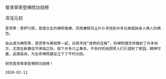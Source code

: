 普贤草荣登禅院功勋榜

浑沌元初


    普贤草：菩萨行踪，普度众生的禅院楷模，风雨兼程风尘仆仆寻找到许多兄弟姐妹亲人情人的典范。

    自从成为禅院草，普贤草与离相草一起，日夜寻找“成熟的庄稼”，将禅院理念传播到了许多地方，尤其在新春佳节来临之际，放下许多凡尘事务，不失时机地把贤人们引渡到了家园，精神可嘉，品德高尚，为生命禅院建设立下了不朽功勋。

    祝贺普贤草荣登禅院功勋榜！

    2010-02-11



